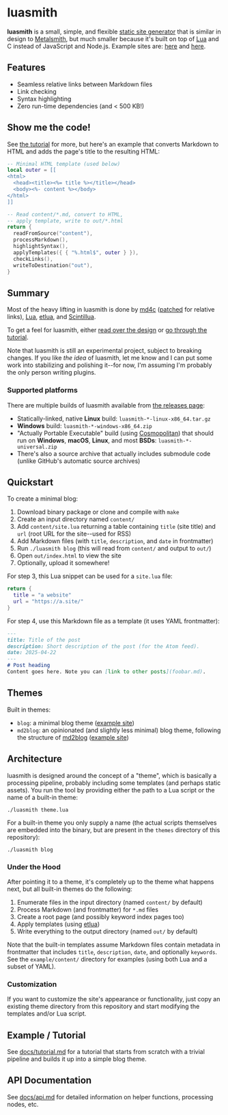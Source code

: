 # luasmith
**luasmith** is a small, simple, and flexible [static site generator](https://en.wikipedia.org/wiki/Static_site_generator) that is similar in design to [Metalsmith](https://metalsmith.io/), but much smaller because it's built on top of [Lua](https://www.lua.org/) and C instead of JavaScript and Node.js. Example sites are: [here](https://log.schemescape.com/) and [here](https://jaredkrinke.github.io/til/).

## Features
* Seamless relative links between Markdown files
* Link checking
* Syntax highlighting
* Zero run-time dependencies (and < 500 KB!)

## Show me the code!
See [the tutorial](docs/tutorial.md) for more, but here's an example that converts Markdown to HTML and adds the page's title to the resulting HTML:

```lua
-- Minimal HTML template (used below)
local outer = [[
<html>
  <head><title><%= title %></title></head>
  <body><%- content %></body>
</html>
]]

-- Read content/*.md, convert to HTML,
-- apply template, write to out/*.html
return {
  readFromSource("content"),
  processMarkdown(),
  highlightSyntax(),
  applyTemplates({ { "%.html$", outer } }),
  checkLinks(),
  writeToDestination("out"),
}
```

## Summary
Most of the heavy lifting in luasmith is done by [md4c](https://github.com/mity/md4c) ([patched](https://github.com/jaredkrinke/md4c/commit/fc4cac5277b060450d93b06a67397388defa358d) for relative links), [Lua](https://www.lua.org/), [etlua](https://github.com/leafo/etlua), and [Scintillua](https://github.com/orbitalquark/scintillua).

To get a feel for luasmith, either [read over the design](#design) or [go through the tutorial](docs/tutorial.md).

Note that luasmith is still an experimental project, subject to breaking changes. If you like *the idea* of luasmith, let me know and I can put some work into stabilizing and polishing it--for now, I'm assuming I'm probably the only person writing plugins.

### Supported platforms
There are multiple builds of luasmith available from [the releases page](https://github.com/jaredkrinke/luasmith/releases):

* Statically-linked, native **Linux** build: `luasmith-*-linux-x86_64.tar.gz`
* **Windows** build: `luasmith-*-windows-x86_64.zip`
* "Actually Portable Executable" build (using [Cosmopolitan](https://github.com/jart/cosmopolitan)) that should run on **Windows**, **macOS**, **Linux**, and most **BSDs**: `luasmith-*-universal.zip`
* There's also a source archive that actually includes submodule code (unlike GitHub's automatic source archives)

## Quickstart
To create a minimal blog:

1. Download binary package or clone and compile with `make`
2. Create an input directory named `content/`
3. Add `content/site.lua` returning a table containing `title` (site title) and `url` (root URL for the site--used for RSS)
4. Add Markdown files (with `title`, `description`,  and `date` in frontmatter)
5. Run `./luasmith blog` (this will read from `content/` and output to `out/`)
6. Open `out/index.html` to view the site
7. Optionally, upload it somewhere!

For step 3, this Lua snippet can be used for a `site.lua` file:

```lua
return {
  title = "a website"
  url = "https://a.site/"
}
```

For step 4, use this Markdown file as a template (it uses YAML frontmatter):

```md
---
title: Title of the post
description: Short description of the post (for the Atom feed).
date: 2025-04-22
---
# Post heading
Content goes here. Note you can [link to other posts](foobar.md).
```

## Themes
Built in themes:

* `blog`: a minimal blog theme ([example site](https://jaredkrinke.github.io/til/))
* `md2blog`: an opinionated (and slightly less minimal) blog theme, following the structure of [md2blog](https://jaredkrinke.github.io/md2blog/) ([example site](https://log.schemescape.com/))

## Architecture
luasmith is designed around the concept of a "theme", which is basically a processing pipeline, probably including some templates (and perhaps static assets). You run the tool by providing either the path to a Lua script or the name of a built-in theme:

```
./luasmith theme.lua
```

For a built-in theme you only supply a name (the actual scripts themselves are embedded into the binary, but are present in the `themes` directory of this repository):

```
./luasmith blog
```

### Under the Hood
After pointing it to a theme, it's completely up to the theme what happens next, but all built-in themes do the following:

1. Enumerate files in the input directory (named `content/` by default)
2. Process Markdown (and frontmatter) for `*.md` files
3. Create a root page (and possibly keyword index pages too)
4. Apply templates (using [etlua](https://github.com/leafo/etlua))
5. Write everything to the output directory (named `out/` by default)

Note that the built-in templates assume Markdown files contain metadata in frontmatter that includes `title`, `description`, `date`, and optionally `keywords`. See the `example/content/` directory for examples (using both Lua and a subset of YAML).

### Customization
If you want to customize the site's appearance or functionality, just copy an existing theme directory from this repository and start modifying the templates and/or Lua script.

## Example / Tutorial
See [docs/tutorial.md](docs/tutorial.md) for a tutorial that starts from scratch with a trivial pipeline and builds it up into a simple blog theme.

## API Documentation
See [docs/api.md](docs/api.md) for detailed information on helper functions, processing nodes, etc.

